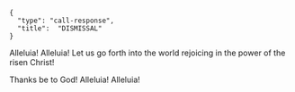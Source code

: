 ```
{
  "type": "call-response",
  "title":  "DISMISSAL"
}
```

Alleluia! Alleluia! Let us go forth into
the world rejoicing in the power of the
risen Christ!

Thanks be to God!
Alleluia! Alleluia!
